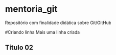 # mentoria_git
Repositório com finalidade didática sobre Git/GitHub

#Criando linha
Mais uma linha criada


## Título 02
